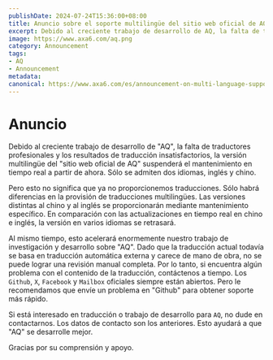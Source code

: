 ```yaml
---
publishDate: 2024-07-24T15:36:00+08:00
title: Anuncio sobre el soporte multilingüe del sitio web oficial de AQ - AQ
excerpt: Debido al creciente trabajo de desarrollo de AQ, la falta de traductores profesionales y los resultados de traducción insatisfactorios, la versión multilingüe del sitio web oficial de AQ suspenderá el mantenimiento en tiempo real a partir de ahora. Sólo se conserva la compatibilidad con los idiomas inglés y chino.
image: https://www.axa6.com/aq.png
category: Announcement
tags:
- AQ
- Announcement
metadata:
canonical: https://www.axa6.com/es/announcement-on-multi-language-support-for-the-aq-official-website
---
```


# Anuncio
Debido al creciente trabajo de desarrollo de "AQ", la falta de traductores profesionales y los resultados de traducción insatisfactorios, la versión multilingüe del "sitio web oficial de AQ" suspenderá el mantenimiento en tiempo real a partir de ahora. Sólo se admiten dos idiomas, inglés y chino. </br>

Pero esto no significa que ya no proporcionemos traducciones. Sólo habrá diferencias en la provisión de traducciones multilingües. Las versiones distintas al chino y al inglés se proporcionarán mediante mantenimiento específico. En comparación con las actualizaciones en tiempo real en chino e inglés, la versión en varios idiomas se retrasará. </br>

Al mismo tiempo, esto acelerará enormemente nuestro trabajo de investigación y desarrollo sobre "AQ". Dado que la traducción actual todavía se basa en traducción automática externa y carece de mano de obra, no se puede lograr una revisión manual completa. Por lo tanto, si encuentra algún problema con el contenido de la traducción, contáctenos a tiempo. Los `Github`, `X`, `Facebook` y `Mailbox` oficiales siempre están abiertos. Pero le recomendamos que envíe un problema en "Github" para obtener soporte más rápido. </br>

Si está interesado en traducción o trabajo de desarrollo para `AQ`, no dude en contactarnos. Los datos de contacto son los anteriores. Esto ayudará a que "AQ" se desarrolle mejor. </br>

Gracias por su comprensión y apoyo. </br>